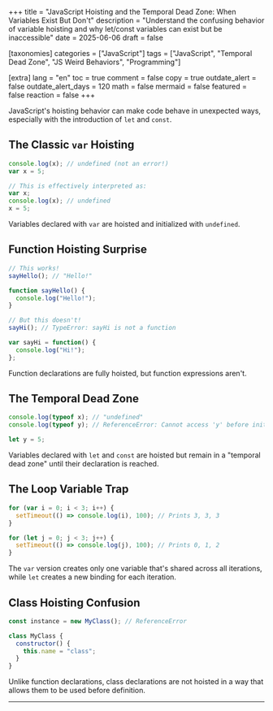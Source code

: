 +++
title = "JavaScript Hoisting and the Temporal Dead Zone: When Variables Exist But Don't"
description = "Understand the confusing behavior of variable hoisting and why let/const variables can exist but be inaccessible"
date = 2025-06-06
draft = false

[taxonomies]
categories = ["JavaScript"]
tags = ["JavaScript", "Temporal Dead Zone", "JS Weird Behaviors", "Programming"]

[extra]
lang = "en"
toc = true
comment = false
copy = true
outdate_alert = false
outdate_alert_days = 120
math = false
mermaid = false
featured = false
reaction = false
+++

JavaScript's hoisting behavior can make code behave in unexpected ways, especially with the introduction of `let` and `const`.

## The Classic `var` Hoisting

```javascript
console.log(x); // undefined (not an error!)
var x = 5;

// This is effectively interpreted as:
var x;
console.log(x); // undefined
x = 5;
```

Variables declared with `var` are hoisted and initialized with `undefined`.

## Function Hoisting Surprise

```javascript
// This works!
sayHello(); // "Hello!"

function sayHello() {
  console.log("Hello!");
}

// But this doesn't!
sayHi(); // TypeError: sayHi is not a function

var sayHi = function() {
  console.log("Hi!");
};
```

Function declarations are fully hoisted, but function expressions aren't.

## The Temporal Dead Zone

```javascript
console.log(typeof x); // "undefined"
console.log(typeof y); // ReferenceError: Cannot access 'y' before initialization

let y = 5;
```

Variables declared with `let` and `const` are hoisted but remain in a "temporal dead zone" until their declaration is reached.

## The Loop Variable Trap

```javascript
for (var i = 0; i < 3; i++) {
  setTimeout(() => console.log(i), 100); // Prints 3, 3, 3
}

for (let j = 0; j < 3; j++) {
  setTimeout(() => console.log(j), 100); // Prints 0, 1, 2
}
```

The `var` version creates only one variable that's shared across all iterations, while `let` creates a new binding for each iteration.

## Class Hoisting Confusion

```javascript
const instance = new MyClass(); // ReferenceError

class MyClass {
  constructor() {
    this.name = "class";
  }
}
```

Unlike function declarations, class declarations are not hoisted in a way that allows them to be used before definition.

---